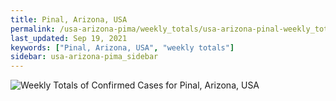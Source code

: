 ```yaml
---
title: Pinal, Arizona, USA
permalink: /usa-arizona-pima/weekly_totals/usa-arizona-pinal-weekly_totals.html
last_updated: Sep 19, 2021
keywords: ["Pinal, Arizona, USA", "weekly totals"]
sidebar: usa-arizona-pima_sidebar
---
```


![Weekly Totals of Confirmed Cases for Pinal, Arizona, USA](/covid_tracker/images/graphs/usa-arizona-pinal-weekly_totals_graph.png)
